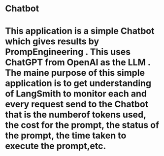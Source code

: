# Chatbot
# This application is a simple  Chatbot which gives results by PrompEngineering . This uses ChatGPT from OpenAI as the LLM  . The maine purpose of this simple application is to get understanding of LangSmith to monitor each and every request send to the Chatbot that is the numberof tokens used, the cost for the prompt, the status of the prompt, the time taken to execute the prompt,etc. 